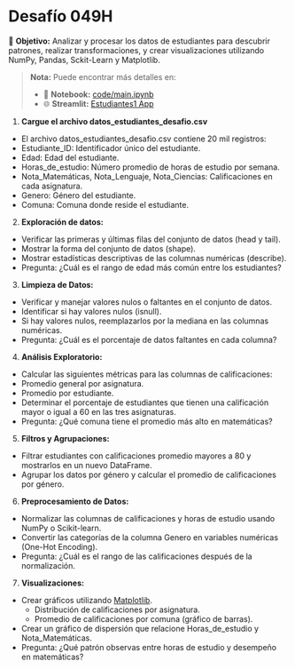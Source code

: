 # Desafío 049H

🎯 **Objetivo:** Analizar y procesar los datos de estudiantes para descubrir patrones, realizar transformaciones, y crear visualizaciones utilizando NumPy, Pandas, Sckit-Learn y Matplotlib.

> **Nota:** Puede encontrar más detalles en:  
> - 📓 **Notebook:** [code/main.ipynb](code/main.ipynb)  
> - 🌐 **Streamlit:** [Estudiantes1 App](https://estudiantes1.streamlit.app/)  



1. **Cargue el archivo datos_estudiantes_desafio.csv**
* El archivo datos_estudiantes_desafio.csv contiene 20 mil registros:
 * Estudiante_ID: Identificador único del estudiante.
 * Edad: Edad del estudiante.
 * Horas_de_estudio: Número promedio de horas de estudio por semana.
 * Nota_Matemáticas, Nota_Lenguaje, Nota_Ciencias: Calificaciones en cada asignatura.
 * Genero: Género del estudiante.
 * Comuna: Comuna donde reside el estudiante.


2. **Exploración de datos:**
* Verificar las primeras y últimas filas del conjunto de datos (head y tail).
* Mostrar la forma del conjunto de datos (shape).
* Mostrar estadísticas descriptivas de las columnas numéricas (describe).
* Pregunta: ¿Cuál es el rango de edad más común entre los estudiantes?


3. **Limpieza de Datos:**
* Verificar y manejar valores nulos o faltantes en el conjunto de datos.
 * Identificar si hay valores nulos (isnull).
 * Si hay valores nulos, reemplazarlos por la mediana en las columnas numéricas.
* Pregunta: ¿Cuál es el porcentaje de datos faltantes en cada columna?


4. **Análisis Exploratorio:**
* Calcular las siguientes métricas para las columnas de calificaciones:
 * Promedio general por asignatura.
 * Promedio por estudiante.
* Determinar el porcentaje de estudiantes que tienen una calificación mayor o igual a 60 en las tres asignaturas.
* Pregunta: ¿Qué comuna tiene el promedio más alto en matemáticas?


5. **Filtros y Agrupaciones:**
* Filtrar estudiantes con calificaciones promedio mayores a 80 y mostrarlos en un nuevo DataFrame.
* Agrupar los datos por género y calcular el promedio de calificaciones por género.


6. **Preprocesamiento de Datos:**
* Normalizar las columnas de calificaciones y horas de estudio usando NumPy o Scikit-learn.
* Convertir las categorías de la columna Genero en variables numéricas (One-Hot Encoding).
* Pregunta: ¿Cuál es el rango de las calificaciones después de la normalización.


7. **Visualizaciones:**
* Crear gráficos utilizando [Matplotlib](https://matplotlib.org/stable/gallery/index.html).
  * Distribución de calificaciones por asignatura.
  * Promedio de calificaciones por comuna (gráfico de barras).
* Crear un gráfico de dispersión que relacione Horas_de_estudio y Nota_Matemáticas.
* Pregunta: ¿Qué patrón observas entre horas de estudio y desempeño en matemáticas?